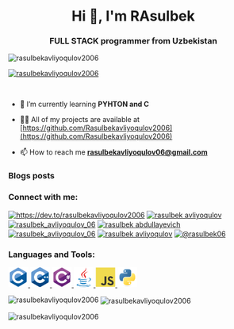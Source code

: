 <h1 align="center">Hi 👋, I'm RAsulbek</h1>
<h3 align="center">FULL STACK programmer from Uzbekistan</h3>

<p align="left"> <img src="https://komarev.com/ghpvc/?username=rasulbekavliyoqulov2006&label=Profile%20views&color=0e75b6&style=flat" alt="rasulbekavliyoqulov2006" /> </p>

<p align="left"> <a href="https://github.com/ryo-ma/github-profile-trophy"><img src="https://github-profile-trophy.vercel.app/?username=rasulbekavliyoqulov2006" alt="rasulbekavliyoqulov2006" /></a> </p>

<p align="left"> <a href="https://twitter.com/" target="blank"><img src="https://img.shields.io/twitter/follow/?logo=twitter&style=for-the-badge" alt="" /></a> </p>

- 🌱 I’m currently learning **PYHTON and C**

- 👨‍💻 All of my projects are available at [https://github.com/Rasulbekavliyoqulov2006](https://github.com/Rasulbekavliyoqulov2006)

- 📫 How to reach me **rasulbekavliyoqulov06@gmail.com**

### Blogs posts
<!-- BLOG-POST-LIST:START -->
<!-- BLOG-POST-LIST:END -->

<h3 align="left">Connect with me:</h3>
<p align="left">
<a href="https://dev.to/https://dev.to/rasulbekavliyoqulov2006" target="blank"><img align="center" src="https://raw.githubusercontent.com/rahuldkjain/github-profile-readme-generator/master/src/images/icons/Social/devto.svg" alt="https://dev.to/rasulbekavliyoqulov2006" height="30" width="40" /></a>
<a href="https://linkedin.com/in/rasulbek avliyoqulov" target="blank"><img align="center" src="https://raw.githubusercontent.com/rahuldkjain/github-profile-readme-generator/master/src/images/icons/Social/linked-in-alt.svg" alt="rasulbek avliyoqulov" height="30" width="40" /></a>
<a href="https://codesandbox.com/rasulbek_avliyoqulov_06" target="blank"><img align="center" src="https://raw.githubusercontent.com/rahuldkjain/github-profile-readme-generator/master/src/images/icons/Social/codesandbox.svg" alt="rasulbek_avliyoqulov_06" height="30" width="40" /></a>
<a href="https://fb.com/rasulbek abdullayevich" target="blank"><img align="center" src="https://raw.githubusercontent.com/rahuldkjain/github-profile-readme-generator/master/src/images/icons/Social/facebook.svg" alt="rasulbek abdullayevich" height="30" width="40" /></a>
<a href="https://instagram.com/rasulbek_avliyoqulov_06" target="blank"><img align="center" src="https://raw.githubusercontent.com/rahuldkjain/github-profile-readme-generator/master/src/images/icons/Social/instagram.svg" alt="rasulbek_avliyoqulov_06" height="30" width="40" /></a>
<a href="https://dribbble.com/rasulbek avliyoqulov" target="blank"><img align="center" src="https://raw.githubusercontent.com/rahuldkjain/github-profile-readme-generator/master/src/images/icons/Social/dribbble.svg" alt="rasulbek avliyoqulov" height="30" width="40" /></a>
<a href="https://hashnode.com/@rasulbek06" target="blank"><img align="center" src="https://raw.githubusercontent.com/rahuldkjain/github-profile-readme-generator/master/src/images/icons/Social/hashnode.svg" alt="@rasulbek06" height="30" width="40" /></a>
</p>

<h3 align="left">Languages and Tools:</h3>
<p align="left"> <a href="https://www.cprogramming.com/" target="_blank" rel="noreferrer"> <img src="https://raw.githubusercontent.com/devicons/devicon/master/icons/c/c-original.svg" alt="c" width="40" height="40"/> </a> <a href="https://www.w3schools.com/cpp/" target="_blank" rel="noreferrer"> <img src="https://raw.githubusercontent.com/devicons/devicon/master/icons/cplusplus/cplusplus-original.svg" alt="cplusplus" width="40" height="40"/> </a> <a href="https://www.w3schools.com/cs/" target="_blank" rel="noreferrer"> <img src="https://raw.githubusercontent.com/devicons/devicon/master/icons/csharp/csharp-original.svg" alt="csharp" width="40" height="40"/> </a> <a href="https://www.java.com" target="_blank" rel="noreferrer"> <img src="https://raw.githubusercontent.com/devicons/devicon/master/icons/java/java-original.svg" alt="java" width="40" height="40"/> </a> <a href="https://developer.mozilla.org/en-US/docs/Web/JavaScript" target="_blank" rel="noreferrer"> <img src="https://raw.githubusercontent.com/devicons/devicon/master/icons/javascript/javascript-original.svg" alt="javascript" width="40" height="40"/> </a> <a href="https://www.python.org" target="_blank" rel="noreferrer"> <img src="https://raw.githubusercontent.com/devicons/devicon/master/icons/python/python-original.svg" alt="python" width="40" height="40"/> </a> </p>

<p><img align="left" src="https://github-readme-stats.vercel.app/api/top-langs?username=rasulbekavliyoqulov2006&show_icons=true&locale=en&layout=compact" alt="rasulbekavliyoqulov2006" /></p>

<p>&nbsp;<img align="center" src="https://github-readme-stats.vercel.app/api?username=rasulbekavliyoqulov2006&show_icons=true&locale=en" alt="rasulbekavliyoqulov2006" /></p>

<p><img align="center" src="https://github-readme-streak-stats.herokuapp.com/?user=rasulbekavliyoqulov2006&" alt="rasulbekavliyoqulov2006" /></p>
